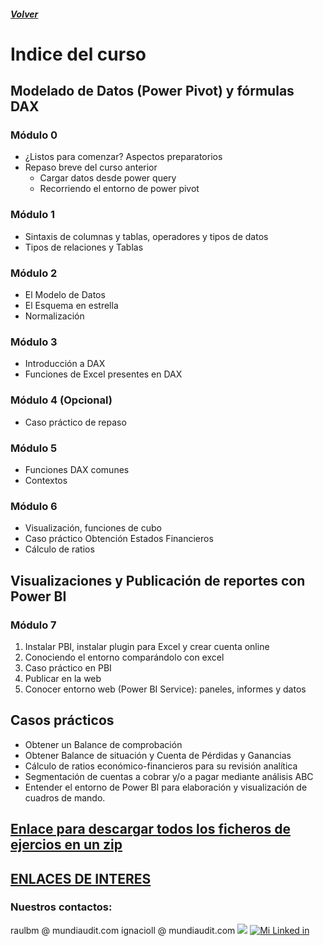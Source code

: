 ##### [Volver](/Curso-de-Herramientas-analiticas-para-auditoria-II/)
<script src="https://kit.fontawesome.com/065728df02.js" crossorigin="anonymous"></script>
# Indice del curso

## Modelado de Datos (Power Pivot) y fórmulas DAX
	
### Módulo 0
  * ¿Listos para comenzar? Aspectos preparatorios
  * Repaso breve del curso anterior
    * Cargar datos desde power query 
    * Recorriendo el entorno de power pivot

### Módulo 1
  * Sintaxis de columnas y tablas, operadores y tipos de datos
  * Tipos de relaciones y Tablas

### Módulo 2
  * El Modelo de Datos
  *	El Esquema en estrella
  * Normalización

### Módulo 3
  *	Introducción a DAX
  *	Funciones de Excel presentes en DAX

### Módulo 4 (Opcional)
  * Caso práctico de repaso

### Módulo 5
  *	Funciones DAX comunes
  * Contextos

### Módulo 6
  * Visualización, funciones de cubo
  * Caso práctico Obtención Estados Financieros
  * Cálculo de ratios

  
## Visualizaciones y Publicación de reportes con Power BI

### Módulo 7
  1. Instalar PBI, instalar plugin para Excel y crear cuenta online
  1. Conociendo el entorno comparándolo con excel
  1. Caso práctico en PBI
  1. Publicar en la web
  1. Conocer entorno web (Power BI Service): paneles, informes y datos


## Casos prácticos
*	Obtener un Balance de comprobación
* Obtener Balance de situación y Cuenta de Pérdidas y Ganancias
* Cálculo de ratios económico-financieros para su revisión analítica
* Segmentación de cuentas a cobrar y/o a pagar mediante análisis ABC
* Entender el entorno de Power BI para elaboración y visualización de cuadros de mando.



## [Enlace para descargar todos los ficheros de ejercios en un zip](https://raulbm.github.io/Curso-de-Herramientas-analiticas-para-auditoria-II/downloads/Ejercicios.zip)


## [ENLACES DE INTERES](https://raulbm.github.io/Curso-de-Herramientas-analiticas-para-auditoria-II/pages/EnlacesBlogsInteresantes.html)

### Nuestros contactos: 
raulbm @ mundiaudit.com               ignacioll @ mundiaudit.com
[<img src="/Curso-de-Herramientas-analiticas-para-auditoria-II/images/LinkedInConnectButton.jpg">](https://www.linkedin.com/in/raulbm/)               [![Mi Linked in](/Curso-de-Herramientas-analiticas-para-auditoria-II/images/LinkedInConnectButton.jpg)](https://www.linkedin.com/in/ignacio-lópez-lópez-13873a100/)

